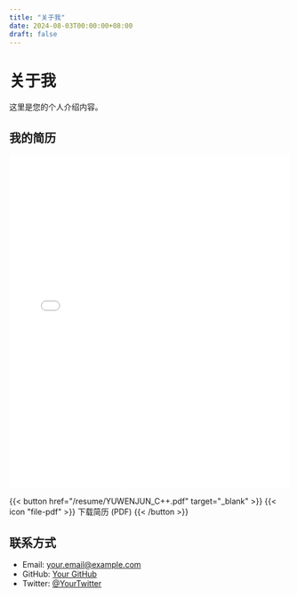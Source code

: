 ```yaml
---
title: "关于我"
date: 2024-08-03T00:00:00+08:00
draft: false
---
```


# 关于我

这里是您的个人介绍内容。

## 我的简历

<embed src="/resume/YUWENJUN_C++.pdf" type="application/pdf" width="100%" height="600px" />

{{< button href="/resume/YUWENJUN_C++.pdf" target="_blank" >}}
{{< icon "file-pdf" >}} 下载简历 (PDF)
{{< /button >}}

## 联系方式

- Email: your.email@example.com
- GitHub: [Your GitHub](https://github.com/yourusername)
- Twitter: [@YourTwitter](https://twitter.com/yourusername)